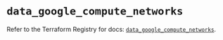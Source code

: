 # `data_google_compute_networks`

Refer to the Terraform Registry for docs: [`data_google_compute_networks`](https://registry.terraform.io/providers/hashicorp/google/6.14.1/docs/data-sources/compute_networks).
